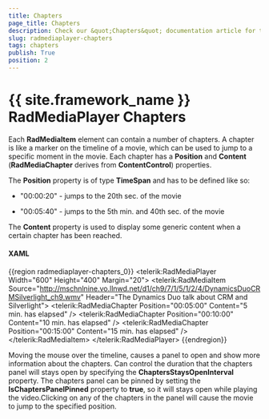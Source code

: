 ```yaml
---
title: Chapters
page_title: Chapters
description: Check our &quot;Chapters&quot; documentation article for the RadMediaPlayer {{ site.framework_name }} control.
slug: radmediaplayer-chapters
tags: chapters
publish: True
position: 2
---
```


# {{ site.framework_name }} RadMediaPlayer Chapters

Each __RadMediaItem__ element can contain a number of chapters. A chapter is like a marker on the timeline of a movie, which can be used to jump to a specific moment in the movie. Each chapter has a __Position__ and __Content__ (__RadMediaChapter__ derives from __ContentControl__) properties. 

The __Position__ property is of type __TimeSpan__ and has to be defined like so:

* "00:00:20" - jumps to the 20th sec. of the movie

* "00:05:40" - jumps to the 5th min. and 40th sec. of the movie

The __Content__ property is used to display some generic content when a certain chapter has been reached.				

#### __XAML__

{{region radmediaplayer-chapters_0}}
	<telerik:RadMediaPlayer Width="600" Height="400" Margin="20">
	    <telerik:RadMediaItem 
	        	Source="http://mschnlnine.vo.llnwd.net/d1/ch9/7/1/5/1/2/4/DynamicsDuoCRMSilverlight_ch9.wmv"
	        	Header="The Dynamics Duo talk about CRM and Silverlight">
	        <telerik:RadMediaChapter Position="00:05:00" Content="5 min. has elapsed" />
	        <telerik:RadMediaChapter Position="00:10:00" Content="10 min. has elapsed" />
	        <telerik:RadMediaChapter Position="00:15:00" Content="15 min. has elapsed" />
	    </telerik:RadMediaItem>
	</telerik:RadMediaPlayer>
{{endregion}}

Moving the mouse over the timeline, causes a panel to open and show more information about the chapters. Can control the  duration that the chapters panel will stays open by specifying the __ChaptersStaysOpenInterval__ property.  The chapters panel can be pinned by setting the __IsChaptersPanelPinned__ property to __true__, so it will stays open while playing the video.Clicking on any of the chapters in the panel will cause the movie to jump to the specified position.